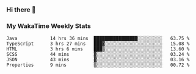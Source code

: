 ### Hi there 👋

<!--
**royschrauwen/royschrauwen** is a ✨ _special_ ✨ repository because its `README.md` (this file) appears on your GitHub profile.

Here are some ideas to get you started:

- 🔭 I’m currently working on ...
- 🌱 I’m currently learning ...
- 👯 I’m looking to collaborate on ...
- 🤔 I’m looking for help with ...
- 💬 Ask me about ...
- 📫 How to reach me: ...
- 😄 Pronouns: ...
- ⚡ Fun fact: ...
-->


### My WakaTime Weekly Stats
<!--START_SECTION:waka-->

```text
Java            14 hrs 36 mins  ████████████████░░░░░░░░░   63.75 %
TypeScript      3 hrs 27 mins   ███▓░░░░░░░░░░░░░░░░░░░░░   15.08 %
HTML            3 hrs 6 mins    ███▒░░░░░░░░░░░░░░░░░░░░░   13.60 %
SCSS            44 mins         ▓░░░░░░░░░░░░░░░░░░░░░░░░   03.24 %
JSON            43 mins         ▓░░░░░░░░░░░░░░░░░░░░░░░░   03.16 %
Properties      9 mins          ▒░░░░░░░░░░░░░░░░░░░░░░░░   00.72 %
```

<!--END_SECTION:waka-->
